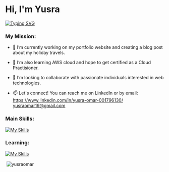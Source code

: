 <h1 align="left">Hi, I'm Yusra</h1>

[![Typing SVG](https://readme-typing-svg.demolab.com?font=Fira+Code&duration=5137&pause=1000&color=87AAF7&width=435&lines=Junior+Software+Developer)](https://git.io/typing-svg)

<h3 align="left">My Mission:</h3>

- 🔭 I’m currently working on my portfolio website and creating a blog post about my holiday travels.

- 🌱 I’m also learning AWS cloud and hope to get certified as a Cloud Practisioner.

- 👯 I’m looking to collaborate with passionate individuals interested in web technologies.

- 📫 Let's connect! You can reach me on LinkedIn or by email: https://www.linkedin.com/in/yusra-omar-001796130/  yusraomar19@gmail.com

<h3 align="left">Main Skills:</h3>
<p align="left">
</p>

[![My Skills](https://skillicons.dev/icons?i=vite,react,postman,nodejs,express,mysql,js,html,css,ai,ps,git,github,figma,notion,bootstrap)](https://skillicons.dev)

<h3 align="left">Learning:</h3>

[![My Skills](https://skillicons.dev/icons?i=aws)](https://skillicons.dev)



<p>&nbsp;<img align="center" src="https://github-readme-stats.vercel.app/api?username=yusraomar&show_icons=true&locale=en" alt="yusraomar" /></p>
